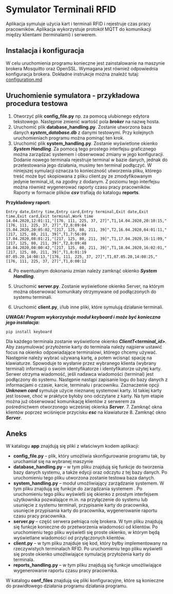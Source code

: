 # Symulator Terminali RFID

Aplikacja symuluje użycia kart i terminali RFID i rejestruje czas pracy pracowników. Aplikacja wykorzystuje protokół MQTT do komunikacji między klientami (terminalami) i serwerem.

## Instalacja i konfiguracja

W celu uruchomienia programu konieczne jest zainstalowanie na maszynie brokera Mosquitto oraz
OpenSSL. Wymagana jest również odpowiednia konfiguracja brokera. Dokładne instrukcje można znaleźć tutaj:
[configuration.md](configuration.md)

## Uruchomienie symulatora - przykładowa procedura testowa



1. Otworzyć plik **config_file.py** np. za pomocą ulubionego edytora tekstowego. Następnie zmienić wartość pola ***broker*** na nazwę hosta.
2. Uruchomić plik **database_handling.py**.
Zostanie utworzona baza danych ***system_database.db*** z danymi testowymi.
Przy kolejnych uruchomieniach programu można pominąć ten krok.
3. Uruchomić plik **system_handling.py**.
Zostanie wyświetlone okienko ***System Handling***.
Za pomocą tego prostego interfejsu graficznego można zarządzać systemem i obserwować zmiany
w jego konfiguracji. Dodanie nowego terminala rejestruje terminal w bazie danych, jednak do
przetestowania jego działania, musimy ten terminal podłączyć. W niniejszej symulacji oznacza to
konieczność utworzenia pliku, którego treść może być skopiowana z pliku client.py ze
zmodyfikowanym jedynie terminal_id, na zgodny z dodanym.
Z poziomu tego interfejsu można również wygenerować raporty czasu pracy pracowników. Raporty
w formacie plików ***csv*** trafiają do katalogu **reports**.

**Przykładowy raport:**
```
Entry date,Entry time,Entry card,Entry terminal,Exit date,Exit time,Exit card,Exit terminal,Work time
14.04.2020,12:01:11,"[176, 111, 225, 37, 27]",T1,14.04.2020,20:10:15,"[176, 111, 225, 37, 27]",T2,8:09:04
15.04.2020,20:05:02,"[217, 125, 80, 211, 39]",T2,16.04.2020,04:01:11,"[217, 125, 80, 211, 39]",T1,7:56:09
17.04.2020,08:01:21,"[217, 125, 80, 211, 39]",T1,17.04.2020,16:11:09,"[217, 125, 80, 211, 39]",T2,8:09:48
18.04.2020,08:00:42,"[217, 125, 80, 211, 39]",T1,18.04.2020,16:02:01,"[217, 125, 80, 211, 39]",T1,8:01:19
07.05.20,14:08:13,"[176, 111, 225, 37, 27]",T1,07.05.20,14:08:25,"[176, 111, 225, 37, 27]",T1,0:00:12
```
4. Po ewentualnym dokonaniu zmian należy zamknąć okienko ***System Handling***.
5. Uruchomić **server.py**.
Zostanie wyświetlone okienko Server, na którym można obserwować komunikaty
otrzymywane od podłączonych do systemu terminali.

6. Uruchomić **client.py**, i/lub inne pliki, które symulują działanie terminali.

***UWAGA!***
***Program wykorzystuje moduł keyboard i może być konieczna jego instalacja:***

`pip install keyboard`

Dla każdego terminala zostanie wyświetlone okienko ***ClientT<terminal_id>***.
Aby zasymulować przyłożenie karty do terminala należy najpierw ustawić focus na okienko
odpowiadające terminalowi, którego chcemy używać. Następnie należy wybrać używaną
kartę, a potem wcisnąć spację na klawiaturze. Spowoduje to wysłanie przez wybranego klienta
(wybrany terminal) informacji o swoim identyfikatorze i identyfikatorze użytej karty. Serwer
otrzyma wiadomość, jeśli nadawca wiadomości (terminal) jest podłączony do systemu.
Następnie nastąpi zapisanie logu do bazy danych z informacjami o czasie, karcie, terminalu
i pracowniku.
Zaznaczenie opcji ***Unknown card*** symuluje użycie nieznanej systemowi karty. Id takiej karty
jest losowe, choć w praktyce byłoby ono odczytane z karty.
Na tym etapie można już obserwować
komunikację klientów z serwerem za
pośrednictwem otworzonego wcześniej okienka
***Server***.
7. Zamknąć okna klientów poprzez wciśnięcie
przycisku ***esc*** na klawiaturze
8. Zamknąć okno ***Server***.

## Aneks
W katalogu **app** znajdują się pliki z właściwym kodem aplikacji:
- **config_file.py** – plik, który umożliwia skonfigurowanie programu tak, by uruchamiał się na wybranej maszynie
- **database_handling.py** – w tym pliku znajdują się funkcje do tworzenia bazy danych systemu, a także edycji oraz odczytu z tej bazy danych. Po uruchomieniu tego pliku utworzona zostanie testowa baza danych.
- **system_handling.py** – moduł umożliwiający zarządzanie systemem. W tym pliku znajdują się funkcje do zarządzania systemem . Po uruchomieniu tego pliku wyświetli się okienko z prostym interfejsem użytkownika pozwalające m.in. na przyłączenie do systemu lub usunięcie z systemu terminali, przypisanie karty do pracownika, usunięcie przypisania karty do pracownika, wygenerowanie raportu czasu pracy pracownika.
- **server.py** – część serwera pełniąca rolę brokera. W tym pliku znajdują się funkcje konieczne do przetworzenia wiadomości od klientów. Po uruchomieniu tego pliku wyświetli się proste okienko, w którym będą wyświetlane wiadomości od przyłączonych klientów.
- **client.py** – w tym pliku znajduje się kod, który byłby implementowany na rzeczywistych terminalach RFID. Po uruchomieniu tego pliku wyświetli się proste okienko umożliwiające symulację przyłożenia karty do terminala.
- **reports_handling.py** – w tym pliku znajdują się funkcje umożliwiające wygenerowanie raportu czasu pracy pracownika.

W katalogu **conf_files** znajdują się pliki konfiguracyjne, które są konieczne do prawidłowego działania programu działania programu.